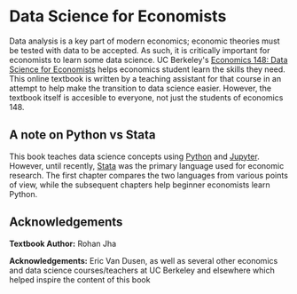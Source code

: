 # <a> Data Science for Economists </a>

Data analysis is a key part of modern economics; economic theories must be tested with data to be accepted. As such, it is critically important for economists to learn some data science. UC Berkeley's [Economics 148: Data Science for Economists](https://www.econ148.org/) helps economics student learn the skills they need. This online textbook is written by a teaching assistant for that course in an attempt to help make the transition to data science easier. However, the textbook itself is accesible to everyone, not just the students of economics 148.

## A note on Python vs Stata

This book teaches data science concepts using [Python](https://www.python.org/) and [Jupyter](https://jupyter.org/). However, until recently, [Stata](https://www.stata.com/) was the primary language used for economic research. The first chapter compares the two languages from various points of view, while the subsequent chapters help beginner economists learn Python.

## Acknowledgements

**Textbook Author:** Rohan Jha

**Acknowledgements:** Eric Van Dusen, as well as several other economics and data science courses/teachers at UC Berkeley and elsewhere which helped inspire the content of this book

<!-- ## License

This textbook is licensed under a [BSD 3-Clause License](https://github.com/ds-connectors/econ-models-textbook/blob/master/LICENSE). -->